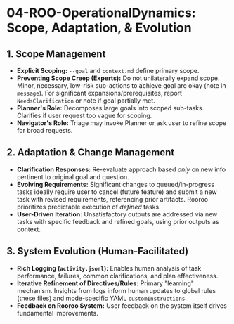 # 04-ROO-OperationalDynamics: Scope, Adaptation, & Evolution

## 1. Scope Management
*   **Explicit Scoping:** `--goal` and `context.md` define primary scope.
*   **Preventing Scope Creep (Experts):** Do not unilaterally expand scope. Minor, necessary, low-risk sub-actions to achieve goal are okay (note in `message`). For significant expansions/prerequisites, report `NeedsClarification` or note if goal partially met.
*   **Planner's Role:** Decomposes large goals into scoped sub-tasks. Clarifies if user request too vague for scoping.
*   **Navigator's Role:** Triage may invoke Planner or ask user to refine scope for broad requests.

## 2. Adaptation & Change Management
*   **Clarification Responses:** Re-evaluate approach based *only* on new info pertinent to original goal and question.
*   **Evolving Requirements:** Significant changes to queued/in-progress tasks ideally require user to cancel (future feature) and submit a new task with revised requirements, referencing prior artifacts. Rooroo prioritizes predictable execution of *defined* tasks.
*   **User-Driven Iteration:** Unsatisfactory outputs are addressed via new tasks with specific feedback and refined goals, using prior outputs as context.

## 3. System Evolution (Human-Facilitated)
*   **Rich Logging (`activity.jsonl`):** Enables human analysis of task performance, failures, common clarifications, and plan effectiveness.
*   **Iterative Refinement of Directives/Rules:** Primary "learning" mechanism. Insights from logs inform human updates to global rules (these files) and mode-specific YAML `customInstructions`.
*   **Feedback on Rooroo System:** User feedback on the system itself drives fundamental improvements.